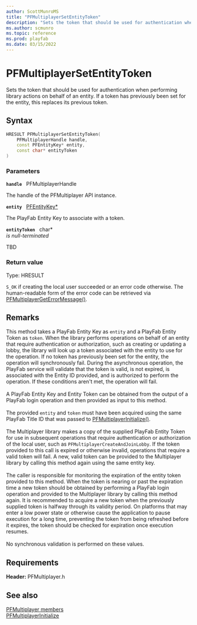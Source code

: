 ```yaml
---
author: ScottMunroMS
title: "PFMultiplayerSetEntityToken"
description: "Sets the token that should be used for authentication when performing library actions on behalf of an entity. If a token has previously been set for the entity, this replaces its previous token."
ms.author: scmunro
ms.topic: reference
ms.prod: playfab
ms.date: 03/15/2022
---
```


# PFMultiplayerSetEntityToken  

Sets the token that should be used for authentication when performing library actions on behalf of an entity. If a token has previously been set for the entity, this replaces its previous token.  

## Syntax  
  
```cpp
HRESULT PFMultiplayerSetEntityToken(  
    PFMultiplayerHandle handle,  
    const PFEntityKey* entity,  
    const char* entityToken  
)  
```  
  
### Parameters  
  
**`handle`** &nbsp; PFMultiplayerHandle  
  
The handle of the PFMultiplayer API instance.  
  
**`entity`** &nbsp; [PFEntityKey*](../pfentitykey_clientsdk.md)  
  
The PlayFab Entity Key to associate with a token.  
  
**`entityToken`** &nbsp; char*  
*is null-terminated*  
  
TBD    
  
  
### Return value
Type: HRESULT
  
```S_OK``` if creating the local user succeeded or an error code otherwise. The human-readable form of the error code can be retrieved via [PFMultiplayerGetErrorMessage()](pfmultiplayergeterrormessage.md).
  
## Remarks  
  
This method takes a PlayFab Entity Key as `entity` and a PlayFab Entity Token as `token`. When the library performs operations on behalf of an entity that require authentication or authorization, such as creating or updating a lobby, the library will look up a token associated with the entity to use for the operation. If no token has previously been set for the entity, the operation will synchronously fail. During the asynchronous operation, the PlayFab service will validate that the token is valid, is not expired, is associated with the Entity ID provided, and is authorized to perform the operation. If these conditions aren't met, the operation will fail. <br /><br /> A PlayFab Entity Key and Entity Token can be obtained from the output of a PlayFab login operation and then provided as input to this method.   <br /><br /> The provided `entity` and `token` must have been acquired using the same PlayFab Title ID that was passed to [PFMultiplayerInitialize()](pfmultiplayerinitialize.md).   <br /><br /> The Multiplayer library makes a copy of the supplied PlayFab Entity Token for use in subsequent operations that require authentication or authorization of the local user, such as ```PFMultiplayerCreateAndJoinLobby```. If the token provided to this call is expired or otherwise invalid, operations that require a valid token will fail. A new, valid token can be provided to the Multiplayer library by calling this method again using the same entity key.   <br /><br /> The caller is responsible for monitoring the expiration of the entity token provided to this method. When the token is nearing or past the expiration time a new token should be obtained by performing a PlayFab login operation and provided to the Multiplayer library by calling this method again. It is recommended to acquire a new token when the previously supplied token is halfway through its validity period. On platforms that may enter a low power state or otherwise cause the application to pause execution for a long time, preventing the token from being refreshed before it expires, the token should be checked for expiration once execution resumes.   <br /><br /> No synchronous validation is performed on these values.
  
## Requirements  
  
**Header:** PFMultiplayer.h
  
## See also  
[PFMultiplayer members](../pfmultiplayer_members.md)  
[PFMultiplayerInitialize](pfmultiplayerinitialize.md)
  
  
